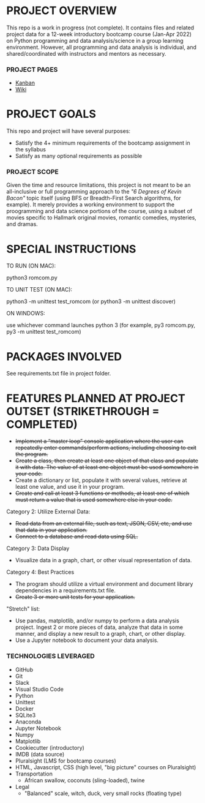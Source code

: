 # PROJECT OVERVIEW
This repo is a work in progress (not complete). It contains files and related project data for a 12-week introductory bootcamp course (Jan-Apr 2022) on Python programming and data analysis/science in a group learning environment. However, all programming and data analysis is individual, and shared/coordinated with instructors and mentors as necessary.

### PROJECT PAGES
- [Kanban](https://github.com/hellums/Hallmark-Rom-Com/projects/1)
- [Wiki](https://github.com/hellums/Hallmark-Rom-Com/wiki)

# PROJECT GOALS
This repo and project will have several purposes:
- Satisfy the 4+ minimum requirements of the bootcamp assignment in the syllabus
- Satisfy as many optional requirements as possible

### PROJECT SCOPE
Given the time and resource limitations, this project is not meant to be an all-inclusive or full programming approach to the _"6 Degrees of Kevin Bacon"_ topic itself (using BFS or Breadth-First Search algorithms, for example). It merely provides a working environment to support the proogramming and data science portions of the course, using a subset of movies specific to Hallmark original movies, romantic comedies, mysteries, and dramas.

# SPECIAL INSTRUCTIONS
TO RUN (ON MAC):

python3 romcom.py

TO UNIT TEST (ON MAC):

python3 -m unittest test_romcom
(or python3 -m unittest discover)

ON WINDOWS:

use whichever command launches python 3 (for example, py3 romcom.py, py3 -m unittest test_romcom)

# PACKAGES INVOLVED
See requirements.txt file in project folder.

# FEATURES PLANNED AT PROJECT OUTSET (STRIKETHROUGH = COMPLETED)

- ~~Implement a “master loop” console application where the user can repeatedly enter commands/perform actions, including choosing to exit the program.~~
- ~~Create a class, then create at least one object of that class and populate it with data. The value of at least one object must be used somewhere in your code.~~
- Create a dictionary or list, populate it with several values, retrieve at least one value, and use it in your program.
- ~~Create and call at least 3 functions or methods, at least one of which must return a value that is used somewhere else in your code.~~

Category 2: Utilize External Data:
- ~~Read data from an external file, such as text, JSON, CSV, etc, and use that data in your application.~~
- ~~Connect to a database and read data using SQL.~~

Category 3: Data Display
- Visualize data in a graph, chart, or other visual representation of data.

Category 4: Best Practices
- The program should utilize a virtual environment and document library dependencies in a requirements.txt file.
- ~~Create 3 or more unit tests for your application.~~

"Stretch" list:

- Use pandas, matplotlib, and/or numpy to perform a data analysis project. Ingest 2 or more pieces of data, analyze that data in some manner, and display a new result to a graph, chart, or other display.
- Use a Jupyter notebook to document your data analysis.

### TECHNOLOGIES LEVERAGED
- GitHub
- Git
- Slack
- Visual Studio Code
- Python
- Unittest
- Docker
- SQLite3 
- Anaconda
- Jupyter Notebook
- Numpy
- Matplotlib 
- Cookiecutter (introductory)
- IMDB (data source)
- Pluralsight (LMS for bootcamp courses)
- HTML, Javascript, CSS (high level, "big picture" courses on Pluralsight)
- Transportation
  - African swallow, coconuts (sling-loaded), twine
- Legal
  - "Balanced" scale, witch, duck, very small rocks (floating type)